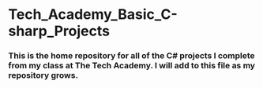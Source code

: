 # Tech_Academy_Basic_C-sharp_Projects

### This is the home repository for all of the C# projects I complete from my class at The Tech Academy. I will add to this file as my repository grows.
